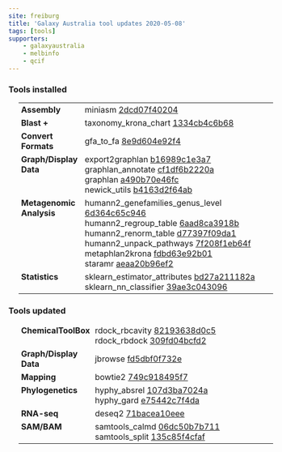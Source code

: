 ```yaml
---
site: freiburg
title: 'Galaxy Australia tool updates 2020-05-08'
tags: [tools]
supporters:
    - galaxyaustralia
    - melbinfo
    - qcif
---
```



<style>
  table {
    width: 100%;
    margin: 10px 20px;
  }
  table th {
    display: none;
  }
  td {
    padding: 3px 5px;
  }
  tr td:nth-child(1) {
    vertical-align: top;
    width: 25%;
  }
</style>

### Tools installed

| Section | Tool |
|---------|-----|
| **Assembly** | miniasm [2dcd07f40204](https://toolshed.g2.bx.psu.edu/view/iuc/miniasm/2dcd07f40204) |
| **Blast +** | taxonomy_krona_chart [1334cb4c6b68](https://toolshed.g2.bx.psu.edu/view/crs4/taxonomy_krona_chart/1334cb4c6b68) |
| **Convert Formats** | gfa_to_fa [8e9d604e92f4](https://toolshed.g2.bx.psu.edu/view/iuc/gfa_to_fa/8e9d604e92f4) |
| **Graph/Display Data** | export2graphlan [b16989c1e3a7](https://toolshed.g2.bx.psu.edu/view/iuc/export2graphlan/b16989c1e3a7)<br/>graphlan_annotate [cf1df6b2220a](https://toolshed.g2.bx.psu.edu/view/iuc/graphlan_annotate/cf1df6b2220a)<br/>graphlan [a490b70e46fc](https://toolshed.g2.bx.psu.edu/view/iuc/graphlan/a490b70e46fc)<br/>newick_utils [b4163d2f64ab](https://toolshed.g2.bx.psu.edu/view/iuc/newick_utils/b4163d2f64ab) |
| **Metagenomic Analysis** | humann2_genefamilies_genus_level [6d364c65c946](https://toolshed.g2.bx.psu.edu/view/iuc/humann2_genefamilies_genus_level/6d364c65c946)<br/>humann2_regroup_table [6aad8ca3918b](https://toolshed.g2.bx.psu.edu/view/iuc/humann2_regroup_table/6aad8ca3918b)<br/>humann2_renorm_table [d77397f09da1](https://toolshed.g2.bx.psu.edu/view/iuc/humann2_renorm_table/d77397f09da1)<br/>humann2_unpack_pathways [7f208f1eb64f](https://toolshed.g2.bx.psu.edu/view/iuc/humann2_unpack_pathways/7f208f1eb64f)<br/>metaphlan2krona [fdbd63e92b01](https://toolshed.g2.bx.psu.edu/view/iuc/metaphlan2krona/fdbd63e92b01)<br/>staramr [aeaa20b96ef2](https://toolshed.g2.bx.psu.edu/view/nml/staramr/aeaa20b96ef2) |
| **Statistics** | sklearn_estimator_attributes [bd27a211182a](https://toolshed.g2.bx.psu.edu/view/bgruening/sklearn_estimator_attributes/bd27a211182a)<br/>sklearn_nn_classifier [39ae3c043096](https://toolshed.g2.bx.psu.edu/view/bgruening/sklearn_nn_classifier/39ae3c043096) |

### Tools updated

| Section | Tool |
|---------|-----|
| **ChemicalToolBox** | rdock_rbcavity [82193638d0c5](https://toolshed.g2.bx.psu.edu/view/bgruening/rdock_rbcavity/82193638d0c5)<br/>rdock_rbdock [309fd04bcfd2](https://toolshed.g2.bx.psu.edu/view/bgruening/rdock_rbdock/309fd04bcfd2) |
| **Graph/Display Data** | jbrowse [fd5dbf0f732e](https://toolshed.g2.bx.psu.edu/view/iuc/jbrowse/fd5dbf0f732e) |
| **Mapping** | bowtie2 [749c918495f7](https://toolshed.g2.bx.psu.edu/view/devteam/bowtie2/749c918495f7) |
| **Phylogenetics** | hyphy_absrel [107d3ba7024a](https://toolshed.g2.bx.psu.edu/view/iuc/hyphy_absrel/107d3ba7024a)<br/>hyphy_gard [e75442c7f4da](https://toolshed.g2.bx.psu.edu/view/iuc/hyphy_gard/e75442c7f4da) |
| **RNA-seq** | deseq2 [71bacea10eee](https://toolshed.g2.bx.psu.edu/view/iuc/deseq2/71bacea10eee) |
| **SAM/BAM** | samtools_calmd [06dc50b7b711](https://toolshed.g2.bx.psu.edu/view/devteam/samtools_calmd/06dc50b7b711)<br/>samtools_split [135c85f4cfaf](https://toolshed.g2.bx.psu.edu/view/devteam/samtools_split/135c85f4cfaf) |
